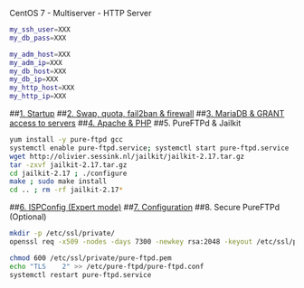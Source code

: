 CentOS 7 - Multiserver - HTTP Server
```sh
my_ssh_user=XXX
my_db_pass=XXX

my_adm_host=XXX
my_adm_ip=XXX
my_db_host=XXX
my_db_ip=XXX
my_http_host=XXX
my_http_ip=XXX
```
##<a href="https://github.com/Ator9/Docs/blob/master/ISPConfig_CentOS_adm.md#1-startup" target="_blank">1. Startup</a>
##<a href="https://github.com/Ator9/Docs/blob/master/ISPConfig_CentOS_adm.md#2-swap-quota-fail2ban--firewall" target="_blank">2. Swap, quota, fail2ban & firewall</a>
##<a href="https://github.com/Ator9/Docs/blob/master/ISPConfig_CentOS_adm.md#3-mariadb--grant-access-to-servers" target="_blank">3. MariaDB & GRANT access to servers</a>
##<a href="https://github.com/Ator9/Docs/blob/master/ISPConfig_CentOS_adm.md#4-apache--php" target="_blank">4. Apache & PHP</a>
##5. PureFTPd & Jailkit
```sh
yum install -y pure-ftpd gcc
systemctl enable pure-ftpd.service; systemctl start pure-ftpd.service
wget http://olivier.sessink.nl/jailkit/jailkit-2.17.tar.gz
tar -zxvf jailkit-2.17.tar.gz
cd jailkit-2.17 ; ./configure
make ; sudo make install
cd .. ; rm -rf jailkit-2.17*

```
##<a href="https://github.com/Ator9/Docs/blob/master/ISPConfig_CentOS_adm.md#6-ispconfig-expert-mode" target="_blank">6. ISPConfig (Expert mode)</a>
##<a href="https://github.com/Ator9/Docs/blob/master/ISPConfig_CentOS_adm.md#7-configuration" target="_blank">7. Configuration</a>
##8. Secure PureFTPd (Optional)
```sh
mkdir -p /etc/ssl/private/
openssl req -x509 -nodes -days 7300 -newkey rsa:2048 -keyout /etc/ssl/private/pure-ftpd.pem -out /etc/ssl/private/pure-ftpd.pem

```
```sh
chmod 600 /etc/ssl/private/pure-ftpd.pem
echo "TLS    2" >> /etc/pure-ftpd/pure-ftpd.conf
systemctl restart pure-ftpd.service

```
